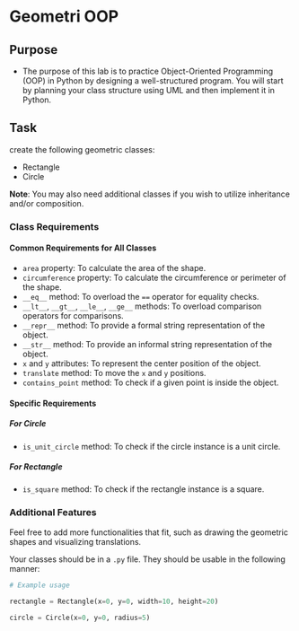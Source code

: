 # Geometri OOP

## Purpose

- The purpose of this lab is to practice Object-Oriented Programming (OOP) in Python by designing a well-structured program. You will start by planning your class structure using UML and then implement it in Python.

## Task

create the following geometric classes:

- Rectangle
- Circle

**Note**: You may also need additional classes if you wish to utilize inheritance and/or composition.

### Class Requirements

#### Common Requirements for All Classes

- `area` property: To calculate the area of the shape.
- `circumference` property: To calculate the circumference or perimeter of the shape.
- `__eq__` method: To overload the `==` operator for equality checks.
- `__lt__`, `__gt__`, `__le__`, `__ge__` methods: To overload comparison operators for comparisons.
- `__repr__` method: To provide a formal string representation of the object.
- `__str__` method: To provide an informal string representation of the object.
- `x` and `y` attributes: To represent the center position of the object.
- `translate` method: To move the `x` and `y` positions.
- `contains_point` method: To check if a given point is inside the object.

#### Specific Requirements

##### For Circle

- `is_unit_circle` method: To check if the circle instance is a unit circle.

##### For Rectangle

- `is_square` method: To check if the rectangle instance is a square.

### Additional Features

Feel free to add more functionalities that fit, such as drawing the geometric shapes and visualizing translations.

Your classes should be in a `.py` file. They should be usable in the following manner:

```python
# Example usage

rectangle = Rectangle(x=0, y=0, width=10, height=20)

circle = Circle(x=0, y=0, radius=5)
